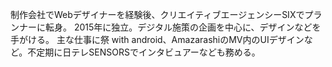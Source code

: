 制作会社でWebデザイナーを経験後、クリエイティブエージェンシーSIXでプランナーに転身。
2015年に独立。デジタル施策の企画を中心に、デザインなどを手がける。
主な仕事に祭 with android、AmazarashiのMV内のUIデザインなど。不定期に日テレSENSORSでインタビュアーなども務める。
